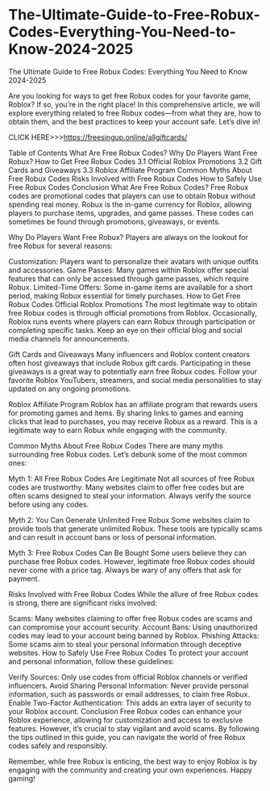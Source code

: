 # The-Ultimate-Guide-to-Free-Robux-Codes-Everything-You-Need-to-Know-2024-2025
The Ultimate Guide to Free Robux Codes: Everything You Need to Know 2024-2025

Are you looking for ways to get free Robux codes for your favorite game, Roblox? If so, you’re in the right place! In this comprehensive article, we will explore everything related to free Robux codes—from what they are, how to obtain them, and the best practices to keep your account safe. Let’s dive in!

CLICK HERE>>>https://freesingup.online/allgiftcards/

Table of Contents
What Are Free Robux Codes?
Why Do Players Want Free Robux?
How to Get Free Robux Codes
3.1 Official Roblox Promotions
3.2 Gift Cards and Giveaways
3.3 Roblox Affiliate Program
Common Myths About Free Robux Codes
Risks Involved with Free Robux Codes
How to Safely Use Free Robux Codes
Conclusion
What Are Free Robux Codes?
Free Robux codes are promotional codes that players can use to obtain Robux without spending real money. Robux is the in-game currency for Roblox, allowing players to purchase items, upgrades, and game passes. These codes can sometimes be found through promotions, giveaways, or events.

Why Do Players Want Free Robux?
Players are always on the lookout for free Robux for several reasons:

Customization: Players want to personalize their avatars with unique outfits and accessories.
Game Passes: Many games within Roblox offer special features that can only be accessed through game passes, which require Robux.
Limited-Time Offers: Some in-game items are available for a short period, making Robux essential for timely purchases.
How to Get Free Robux Codes
Official Roblox Promotions
The most legitimate way to obtain free Robux codes is through official promotions from Roblox. Occasionally, Roblox runs events where players can earn Robux through participation or completing specific tasks. Keep an eye on their official blog and social media channels for announcements.

Gift Cards and Giveaways
Many influencers and Roblox content creators often host giveaways that include Robux gift cards. Participating in these giveaways is a great way to potentially earn free Robux codes. Follow your favorite Roblox YouTubers, streamers, and social media personalities to stay updated on any ongoing promotions.

Roblox Affiliate Program
Roblox has an affiliate program that rewards users for promoting games and items. By sharing links to games and earning clicks that lead to purchases, you may receive Robux as a reward. This is a legitimate way to earn Robux while engaging with the community.

Common Myths About Free Robux Codes
There are many myths surrounding free Robux codes. Let’s debunk some of the most common ones:

Myth 1: All Free Robux Codes Are Legitimate
Not all sources of free Robux codes are trustworthy. Many websites claim to offer free codes but are often scams designed to steal your information. Always verify the source before using any codes.

Myth 2: You Can Generate Unlimited Free Robux
Some websites claim to provide tools that generate unlimited Robux. These tools are typically scams and can result in account bans or loss of personal information.

Myth 3: Free Robux Codes Can Be Bought
Some users believe they can purchase free Robux codes. However, legitimate free Robux codes should never come with a price tag. Always be wary of any offers that ask for payment.

Risks Involved with Free Robux Codes
While the allure of free Robux codes is strong, there are significant risks involved:

Scams: Many websites claiming to offer free Robux codes are scams and can compromise your account security.
Account Bans: Using unauthorized codes may lead to your account being banned by Roblox.
Phishing Attacks: Some scams aim to steal your personal information through deceptive websites.
How to Safely Use Free Robux Codes
To protect your account and personal information, follow these guidelines:

Verify Sources: Only use codes from official Roblox channels or verified influencers.
Avoid Sharing Personal Information: Never provide personal information, such as passwords or email addresses, to claim free Robux.
Enable Two-Factor Authentication: This adds an extra layer of security to your Roblox account.
Conclusion
Free Robux codes can enhance your Roblox experience, allowing for customization and access to exclusive features. However, it’s crucial to stay vigilant and avoid scams. By following the tips outlined in this guide, you can navigate the world of free Robux codes safely and responsibly.

Remember, while free Robux is enticing, the best way to enjoy Roblox is by engaging with the community and creating your own experiences. Happy gaming!

